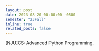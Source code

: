 ```yaml
---
layout: post
date: 2023-08-20 00:00:00 -0500
semester: "23Fall"
inline: true
related_posts: false
---
```


[NJU]CS: Advanced Python Programming.
